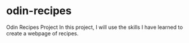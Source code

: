 # odin-recipes
Odin Recipes Project
In this project, I will use the skills I have learned to create a webpage of recipes.